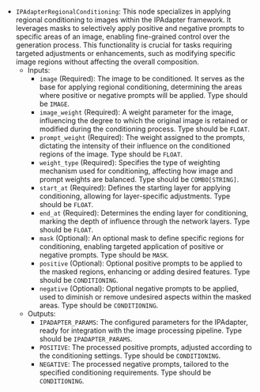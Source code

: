 - `IPAdapterRegionalConditioning`: This node specializes in applying regional conditioning to images within the IPAdapter framework. It leverages masks to selectively apply positive and negative prompts to specific areas of an image, enabling fine-grained control over the generation process. This functionality is crucial for tasks requiring targeted adjustments or enhancements, such as modifying specific image regions without affecting the overall composition.
    - Inputs:
        - `image` (Required): The image to be conditioned. It serves as the base for applying regional conditioning, determining the areas where positive or negative prompts will be applied. Type should be `IMAGE`.
        - `image_weight` (Required): A weight parameter for the image, influencing the degree to which the original image is retained or modified during the conditioning process. Type should be `FLOAT`.
        - `prompt_weight` (Required): The weight assigned to the prompts, dictating the intensity of their influence on the conditioned regions of the image. Type should be `FLOAT`.
        - `weight_type` (Required): Specifies the type of weighting mechanism used for conditioning, affecting how image and prompt weights are balanced. Type should be `COMBO[STRING]`.
        - `start_at` (Required): Defines the starting layer for applying conditioning, allowing for layer-specific adjustments. Type should be `FLOAT`.
        - `end_at` (Required): Determines the ending layer for conditioning, marking the depth of influence through the network layers. Type should be `FLOAT`.
        - `mask` (Optional): An optional mask to define specific regions for conditioning, enabling targeted application of positive or negative prompts. Type should be `MASK`.
        - `positive` (Optional): Optional positive prompts to be applied to the masked regions, enhancing or adding desired features. Type should be `CONDITIONING`.
        - `negative` (Optional): Optional negative prompts to be applied, used to diminish or remove undesired aspects within the masked areas. Type should be `CONDITIONING`.
    - Outputs:
        - `IPADAPTER_PARAMS`: The configured parameters for the IPAdapter, ready for integration with the image processing pipeline. Type should be `IPADAPTER_PARAMS`.
        - `POSITIVE`: The processed positive prompts, adjusted according to the conditioning settings. Type should be `CONDITIONING`.
        - `NEGATIVE`: The processed negative prompts, tailored to the specified conditioning requirements. Type should be `CONDITIONING`.
